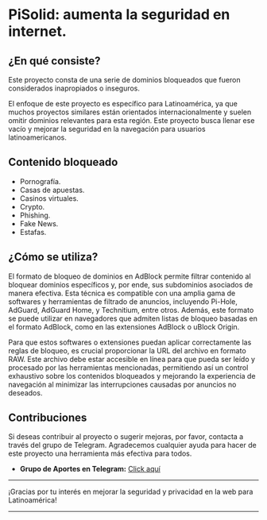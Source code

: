 # PiSolid: aumenta la seguridad en internet.

## ¿En qué consiste?

Este proyecto consta de una serie de dominios bloqueados que fueron considerados inapropiados o inseguros.

El enfoque de este proyecto es específico para Latinoamérica, ya que muchos proyectos similares están orientados internacionalmente y suelen omitir dominios relevantes para esta región. Este proyecto busca llenar ese vacío y mejorar la seguridad en la navegación para usuarios latinoamericanos.

## Contenido bloqueado

- Pornografía.
- Casas de apuestas.
- Casinos virtuales.
- Crypto.
- Phishing.
- Fake News.
- Estafas.

## ¿Cómo se utiliza?

El formato de bloqueo de dominios en AdBlock permite filtrar contenido al bloquear dominios específicos y, por ende, sus subdominios asociados de manera efectiva. Esta técnica es compatible con una amplia gama de softwares y herramientas de filtrado de anuncios, incluyendo Pi-Hole, AdGuard, AdGuard Home, y Technitium, entre otros. Además, este formato se puede utilizar en navegadores que admiten listas de bloqueo basadas en el formato AdBlock, como en las extensiones AdBlock o uBlock Origin.

Para que estos softwares o extensiones puedan aplicar correctamente las reglas de bloqueo, es crucial proporcionar la URL del archivo en formato RAW. Este archivo debe estar accesible en línea para que pueda ser leído y procesado por las herramientas mencionadas, permitiendo así un control exhaustivo sobre los contenidos bloqueados y mejorando la experiencia de navegación al minimizar las interrupciones causadas por anuncios no deseados.

## Contribuciones

Si deseas contribuir al proyecto o sugerir mejoras, por favor, contacta a través del grupo de Telegram. Agradecemos cualquier ayuda para hacer de este proyecto una herramienta más efectiva para todos.

- **Grupo de Aportes en Telegram:** [Click aquí](https://t.me/domnlatam)

---

¡Gracias por tu interés en mejorar la seguridad y privacidad en la web para Latinoamérica!

---
